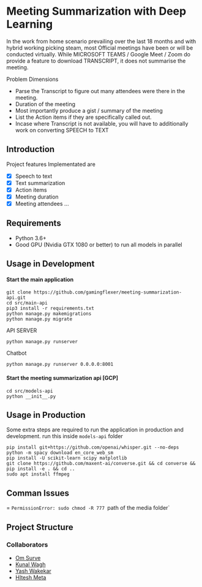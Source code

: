 # Meeting Summarization with Deep Learning

In the work from home scenario prevailing over the last 18 months and with hybrid working picking steam, most Official meetings have been or will be conducted virtually.
While MICROSOFT TEAMS / Google Meet / Zoom do provide a feature to download TRANSCRIPT, it does not summarise the meeting.

Problem Dimensions

- Parse the Transcript to figure out many attendees were there in the meeting.
- Duration of the meeting
- Most importantly produce a gist / summary of the meeting
- List the Action items if they are specifically called out.
- Incase where Transcript is not available, you will have to additionally work on converting SPEECH to TEXT

## Introduction

Project features Implementated are 

- [x] Speech to text
- [x] Text summarization
- [x] Action items
- [x] Meeting duration
- [x] Meeting attendees ...

## Requirements

- Python 3.6+
- Good GPU (Nvidia GTX 1080 or better) to run all models in parallel

## Usage in Development

#### Start the main application

```
git clone https://github.com/gamingflexer/meeting-summarization-api.git
cd src/main-api
pip3 install -r requirements.txt
python manage.py makemigrations
python manage.py migrate
```

API SERVER

`python manage.py runserver`

Chatbot

`python manage.py runserver 0.0.0.0:8001`

#### Start the meeting summarization api [GCP]

```
cd src/models-api
python __init__.py
```

## Usage in Production

Some extra steps are required to run the application in production and development. run this inside `models-api` folder

```
pip install git+https://github.com/openai/whisper.git --no-deps
python -m spacy download en_core_web_sm
pip install -U scikit-learn scipy matplotlib
git clone https://github.com/maxent-ai/converse.git && cd converse && pip install -e . && cd ..
sudo apt install ffmpeg
```

## Comman Issues 

= `PermissionError: sudo chmod -R 777 `path of the media folder`

## Project Structure

### Collaborators

- [Om Surve](asach.co)
- [Kunal Wagh]()
- [Yash Wakekar]()
- [HItesh Meta]()